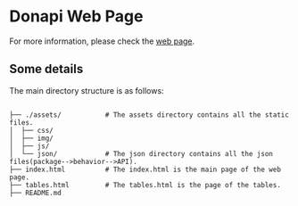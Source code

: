 # Donapi Web Page

For more information, please check the [web page](https://das-lab.github.io/Donapi/).

## Some details

The main directory structure is as follows:

```

├── ./assets/           # The assets directory contains all the static files.
│  ├── css/
│  ├── img/
│  ├── js/
│  └── json/            # The json directory contains all the json files(package-->behavior-->API).
├── index.html          # The index.html is the main page of the web page.
├── tables.html         # The tables.html is the page of the tables.
├── README.md           

```
